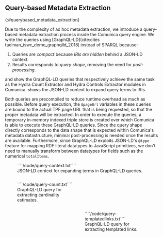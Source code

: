 ## Query-based Metadata Extraction
{:#querybased_metadata_extraction}

Due to the complexity of ad hoc metadata extraction,
we introduce a query-based metadata extraction process inside the Comunica query engine.
We write the queries using [GraphQL-LD](cite:cites taelman_iswc_demo_graphqlld_2018) instead of SPARQL because:

1. Queries are *compact* because *IRIs are hidden* behind a JSON-LD context.
2. Results corresponds to *query shape*, removing the need for *post-processing*.

[](#query-count) and [](#query-templatedlinks) show the
GraphQL-LD queries that respectively achieve the same task as
the Hydra Count Extractor and Hydra Controls Extractor modules in Comunica.
[](#query-context) shows the JSON-LD context to expand query terms to IRIs.

Both queries are precompiled to reduce runtime overhead as much as possible.
Before query execution, the `$pageUrl` variables in these queries are bound to the actual TPF page URL that is being requested,
so that the proper metadata will be extracted.
In order to execute the queries, a temporary in-memory indexed triple store is created
over which Comunica is able to execute these GraphQL-LD queries.
Since the query shape directly corresponds to the data shape that is expected within Comunica's metadata datastructure,
minimal post-processing is needed once the results are available.
Furthermore, since GraphQL-LD exploits JSON-LD's `@type` feature for mapping RDF literal datatypes to JavaScript primitives,
we don't need to manually transform between datatypes for fields such as the numerical `totalItems`.

<!--TODO: show after accept-->
<!--The implementation of these query-based metadata extraction module can be found on [GitHub](https://github.com/comunica/comunica/blob/refactor/metadata/packages/){:.mandatory} in the `actor-rdf-metadata-extract-hydra-count-query` and `actor-rdf-metadata-extract-hydra-controls-query` packages.-->

<figure id="query-context" class="listing">
````/code/query-context.txt````
<figcaption markdown="block">
JSON-LD context for expanding terms in GraphQL-LD queries.
</figcaption>
</figure>

<div>
<figure id="query-count" class="listing" style="width: 40%; display: block-inline; float: left">
````/code/query-count.txt````
<figcaption markdown="block">
GraphQL-LD query for extracting cardinality estimates.
</figcaption>
</figure>

<figure id="query-templatedlinks" class="listing" style="width: 40%; display: block-inline; float: right">
````/code/query-templatedlinks.txt````
<figcaption markdown="block">
GraphQL-LD query for extracting templated links.
</figcaption>
</figure>

<br style="clear: both" />
</div>
